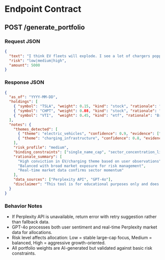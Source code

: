# Endpoint Contract

## POST /generate_portfolio

### Request JSON
```json
{
  "text": "I think EV fleets will explode. I see a lot of chargers popping up.",
  "risk": "low|medium|high",
  "amount": 5000
}
```

### Response JSON
```json
{
  "as_of": "YYYY-MM-DD",
  "holdings": [
    { "symbol": "TSLA", "weight": 0.15, "kind": "stock", "rationale": "Leading EV manufacturer with charging network expansion" },
    { "symbol": "CHPT", "weight": 0.08, "kind": "stock", "rationale": "Pure-play charging infrastructure growth" },
    { "symbol": "VTI",  "weight": 0.45, "kind": "etf", "rationale": "Broad market diversification for risk management" }
  ],
  "notes": {
    "themes_detected": [
      { "theme": "electric_vehicles", "confidence": 0.9, "evidence": ["EV fleets will explode", "chargers popping up"] },
      { "theme": "charging_infrastructure", "confidence": 0.8, "evidence": ["lot of chargers popping up"] }
    ],
    "risk_profile": "medium",
    "binding_constraints": ["single_name_cap", "sector_concentration_limit"],
    "rationale_summary": [
      "High conviction in EV/charging theme based on user observations",
      "Balanced with broad market exposure for risk management", 
      "Real-time market data confirms sector momentum"
    ],
    "data_sources": ["Perplexity API", "GPT-4o"],
    "disclaimer": "This tool is for educational purposes only and does not constitute investment advice."
  }
}
```

### Behavior Notes
- If Perplexity API is unavailable, return error with retry suggestion rather than fallback data.
- GPT-4o processes both user sentiment and real-time Perplexity market data for allocations.
- Risk level affects allocation: Low = stable large-cap focus, Medium = balanced, High = aggressive growth-oriented.
- All portfolio weights are AI-generated but validated against basic risk constraints. 